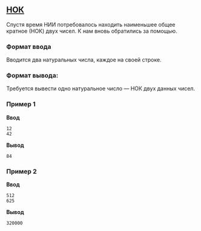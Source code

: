 ## [НОК](../../../solutions/2.3/23_g.py)

Спустя время НИИ потребовалось находить наименьшее общее кратное (НОК) двух чисел. К нам вновь обратились за помощью.

### Формат ввода

Вводится два натуральных числа, каждое на своей строке.

### Формат вывода:

Требуется вывести одно натуральное число — НОК двух данных чисел.

### Пример 1

**Ввод**
```plaintext
12
42
```

**Вывод**
```plaintext
84
```

### Пример 2

**Ввод**
```plaintext
512
625
```

**Вывод**
```plaintext
320000
```